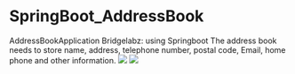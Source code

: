 # SpringBoot_AddressBook
AddressBookApplication Bridgelabz: using Springboot The address book needs to store name, address, telephone number, postal code, Email, home phone and other information.
![](../../AppData/Local/Temp/download.png)
![](../../AppData/Local/Temp/download.jpg)